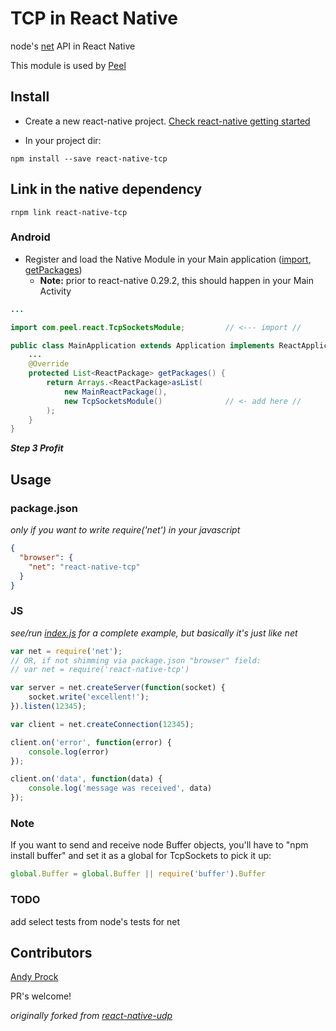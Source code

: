 # TCP in React Native

node's [net](https://nodejs.org/api/net.html) API in React Native

This module is used by [Peel](http://www.peel.com/)

## Install

* Create a new react-native project. [Check react-native getting started](http://facebook.github.io/react-native/docs/getting-started.html#content)

* In your project dir:
```
npm install --save react-native-tcp
```

## Link in the native dependency

```
rnpm link react-native-tcp
```

### Android

* Register and load the Native Module in your Main application
([import](examples/rctsockets/android/app/src/main/java/com/rctsockets/MainApplication.java#L11), [getPackages](examples/rctsockets/android/app/src/main/java/com/rctsockets/MainApplication.java#L28))
  * __Note:__ prior to react-native 0.29.2, this should happen in your Main Activity

```java
...

import com.peel.react.TcpSocketsModule;			// <--- import //

public class MainApplication extends Application implements ReactApplication {
	...
	@Override
	protected List<ReactPackage> getPackages() {
		return Arrays.<ReactPackage>asList(
			new MainReactPackage(),
			new TcpSocketsModule()				// <- add here //
		);
	}
}
```

***Step 3 Profit***

## Usage

### package.json

_only if you want to write require('net') in your javascript_

```json
{
  "browser": {
    "net": "react-native-tcp"
  }
}
```

### JS

_see/run [index.js](examples/rctsockets) for a complete example, but basically it's just like net_

```js
var net = require('net');
// OR, if not shimming via package.json "browser" field:
// var net = require('react-native-tcp')

var server = net.createServer(function(socket) {
	socket.write('excellent!');
}).listen(12345);

var client = net.createConnection(12345);

client.on('error', function(error) {
	console.log(error)
});

client.on('data', function(data) {
	console.log('message was received', data)
});
```

### Note

If you want to send and receive node Buffer objects, you'll have to "npm install buffer" and set it as a global for TcpSockets to pick it up:

```js
global.Buffer = global.Buffer || require('buffer').Buffer
```

### TODO

add select tests from node's tests for net

## Contributors

[Andy Prock](https://github.com/aprock)  

PR's welcome!



_originally forked from [react-native-udp](https://github.com/tradle/react-native-udp)_
